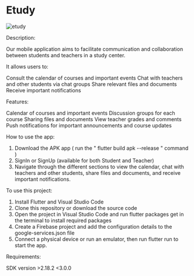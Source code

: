 # Etudy

![etudy](https://user-images.githubusercontent.com/90092056/212763292-48df298f-1fa2-4050-807d-e33175e22e59.png)


Description:

Our mobile application aims to facilitate communication and collaboration between students and teachers in a study center. 

It allows users to:

 Consult the calendar of courses and important events
 Chat with teachers and other students via chat groups
 Share relevant files and documents
 Receive important notifications

Features:

 Calendar of courses and important events
 Discussion groups for each course
 Sharing files and documents
 View teacher grades and comments
 Push notifications for important announcements and course updates

How to use the app:

 1) Download the APK app ( run the " flutter build apk --release " command )
 2) SignIn or SignUp (available for both Student and Teacher)
 3) Navigate through the different sections to view the calendar, chat with teachers and other students, share files and documents, and receive important notifications.
 
 To use this project:

 1) Install Flutter and Visual Studio Code
 2) Clone this repository or download the source code
 3) Open the project in Visual Studio Code and run flutter packages get in the terminal to install required packages
 4) Create a Firebase project and add the configuration details to the google-services.json file
 5) Connect a physical device or run an emulator, then run flutter run to start the app.

Requirements:

  SDK version >2.18.2 <3.0.0

  
